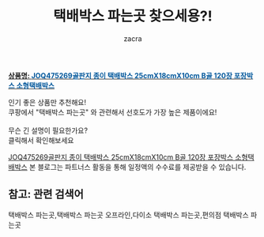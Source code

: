 ﻿---
layout: post
title:  "택배박스 파는곳 찾으세용?!"
author: zacra
categories: [ 아이템 ]
tags: [택배박스 파는곳,택배박스 파는곳 오프라인,다이소 택배박스 파는곳,편의점 택배박스 파는곳]
image: https://static.coupangcdn.com/image/vendor_inventory/a3c4/c90a1518d6a382c75a67a8b44a9f10b5598d7fb4c91816d9c62d15a3df3c.jpg 
description: "쿠팡에서 택배박스 파는곳 관련 키워드로 가장 고객 선호도가 높은 제품이랍니다."
rating: 4.5
---

<a href="https://link.coupang.com/re/AFFSDP?lptag=AF8407795&pageKey=2112482127&itemId=3588479292&vendorItemId=71574262855&traceid=V0-153-8ad7c226909559d0"><b>상품명: <font color='#01579B'>JOQ475269골판지 종이 택배박스 25cmX18cmX10cm B골 120장 포장박스 소형택배박스</font></b></a>

인기 좋은 상품만 추천해요!<br/>
쿠팡에서 "택배박스 파는곳" 와 관련해서 선호도가 가장 높은 제품이에요!<br/><br/>
무슨 긴 설명이 필요한가요?  
클릭해서 확인해보세요


<a href="https://link.coupang.com/re/AFFSDP?lptag=AF8407795&pageKey=2112482127&itemId=3588479292&vendorItemId=71574262855&traceid=V0-153-8ad7c226909559d0">JOQ475269골판지 종이 택배박스 25cmX18cmX10cm B골 120장 포장박스 소형택배박스</a>
본 블로그는 파트너스 활동을 통해 일정액의 수수료를 제공받을 수 있습니다.

## 참고: 관련 검색어    
택배박스 파는곳,택배박스 파는곳 오프라인,다이소 택배박스 파는곳,편의점 택배박스 파는곳